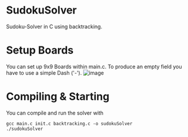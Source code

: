 # SudokuSolver
Sudoku-Solver in C using backtracking.

# Setup Boards
You can set up 9x9 Boards within main.c. To produce an empty field you have to use a simple Dash ('-').
![image](https://github.com/MaksGadz/SudokuSolver/assets/92602083/ff4a3081-de51-4b02-ad89-c9d20d1b2c44)

# Compiling & Starting
You can compile and run the solver with
```
gcc main.c init.c backtracking.c -o sudokuSolver
./sudokuSolver
```
